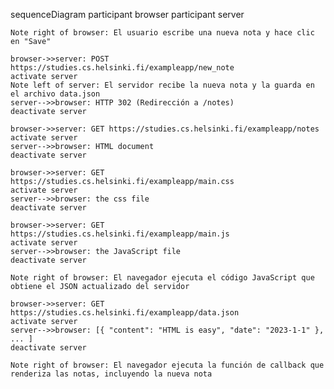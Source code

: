 sequenceDiagram
    participant browser
    participant server

    Note right of browser: El usuario escribe una nueva nota y hace clic en "Save"

    browser->>server: POST https://studies.cs.helsinki.fi/exampleapp/new_note
    activate server
    Note left of server: El servidor recibe la nueva nota y la guarda en el archivo data.json
    server-->>browser: HTTP 302 (Redirección a /notes)
    deactivate server

    browser->>server: GET https://studies.cs.helsinki.fi/exampleapp/notes
    activate server
    server-->>browser: HTML document
    deactivate server

    browser->>server: GET https://studies.cs.helsinki.fi/exampleapp/main.css
    activate server
    server-->>browser: the css file
    deactivate server

    browser->>server: GET https://studies.cs.helsinki.fi/exampleapp/main.js
    activate server
    server-->>browser: the JavaScript file
    deactivate server

    Note right of browser: El navegador ejecuta el código JavaScript que obtiene el JSON actualizado del servidor

    browser->>server: GET https://studies.cs.helsinki.fi/exampleapp/data.json
    activate server
    server-->>browser: [{ "content": "HTML is easy", "date": "2023-1-1" }, ... ]
    deactivate server

    Note right of browser: El navegador ejecuta la función de callback que renderiza las notas, incluyendo la nueva nota